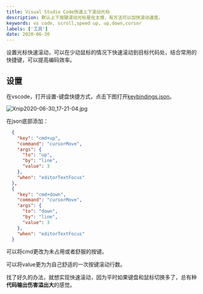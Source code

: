 ```yaml
---
title: Visual Studio Code快速上下滚动光标
description: 默认上下按键滚动光标是在太慢，有方法可以加快滚动速度。
keywords: vs code, scroll,speed up, up,down,cursor
labels: ['工具']
date: 2020-06-30
---
```


设置光标快速滚动，可以在少动鼠标的情况下快速滚动到目标代码处，结合常用的快捷键，可以提高编码效率。

## 设置

在vscode，打开设置-键盘快捷方式，点击下图打开[keybindings.json](https://code.visualstudio.com/docs/getstarted/keybindings#_advanced-customization)。

![Xnip2020-06-30_17-21-04.jpg](https://i.loli.net/2020/06/30/5IA78WnLfSpmeJP.jpg)

在json底部添加：

```json
  {
    "key": "cmd+up",
    "command": "cursorMove",
    "args": {
      "to": "up",
      "by": "line",
      "value": 3
    },
    "when": "editorTextFocus"
  },
  {
    "key": "cmd+down",
    "command": "cursorMove",
    "args": {
      "to": "down",
      "by": "line",
      "value": 3
    },
    "when": "editorTextFocus"
  }
```

可以将cmd更改为未占用或者舒服的按键。

可以将value更为为自己舒适的一次按键滚动行数。

找了好久的办法，就想实现快速滚动，因为平时如果键盘和鼠标切换多了，总有种**代码输出伤害溢出大**的感觉。

